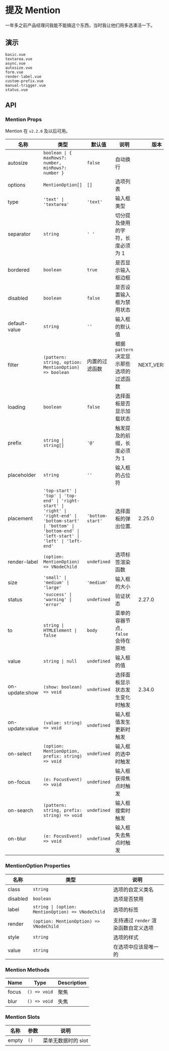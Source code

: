 # 提及 Mention

一年多之前产品经理问我能不能搞这个东西，当时我让他们用多选凑活一下。

## 演示

```demo
basic.vue
textarea.vue
async.vue
autosize.vue
form.vue
render-label.vue
custom-prefix.vue
manual-trigger.vue
status.vue
```

## API

### Mention Props

Mention 在 `v2.2.0` 及以后可用。

| 名称 | 类型 | 默认值 | 说明 | 版本 |
| --- | --- | --- | --- | --- |
| autosize | `boolean \| { maxRows?: number, minRows?: number }` | `false` | 自动换行 |  |
| options | `MentionOption[]` | `[]` | 选项列表 |  |
| type | `'text' \| 'textarea'` | `'text'` | 输入框类型 |  |
| separator | `string` | `' '` | 切分提及使用的字符，长度必须为 1 |  |
| bordered | `boolean` | `true` | 是否显示输入框边框 |  |
| disabled | `boolean` | `false` | 是否设置输入框为禁用状态 |  |
| default-value | `string` | `''` | 输入框的默认值 |  |
| filter | `(pattern: string, option: MentionOption) => boolean` | 内置的过滤函数 | 根据 `pattern` 决定显示那些选项的过滤函数 | NEXT_VERSION |
| loading | `boolean` | `false` | 选择面板是否显示加载状态 |  |
| prefix | `string \| string[]` | `'@'` | 触发提及的前缀，长度必须为 1 |  |
| placeholder | `string` | `''` | 输入框的占位符 |  |
| placement | `'top-start' \| 'top' \| 'top-end' \| 'right-start' \| 'right' \| 'right-end' \| 'bottom-start' \| 'bottom' \| 'bottom-end' \| 'left-start' \| 'left' \| 'left-end'` | `'bottom-start'` | 选择面板的弹出位置. | 2.25.0 |
| render-label | `(option: MentionOption) => VNodeChild` | `undefined` | 选项标签渲染函数 |  |
| size | `'small' \| 'medium' \| 'large'` | `'medium'` | 输入框的大小 |  |
| status | `'success' \| 'warning' \| 'error'` | `undefined` | 验证状态 | 2.27.0 |
| to | `string \| HTMLElement \| false` | `body` | 菜单的容器节点，`false` 会待在原地 |  |
| value | `string \| null` | `undefined` | 输入框的值 |  |
| on-update:show | `(show: boolean) => void` | `undefined` | 选择面板显示状态发生变化时触发 | 2.34.0 |
| on-update:value | `(value: string) => void` | `undefined` | 输入框值发生更新时触发 |  |
| on-select | `(option: MentionOption, prefix: string) => void` | `undefined` | 输入框的选中时触发 |  |
| on-focus | `(e: FocusEvent) => void` | `undefined` | 输入框获得焦点时触发 |  |
| on-search | `(pattern: string, prefix: string) => void` | `undefined` | 输入框搜索时触发 |  |
| on-blur | `(e: FocusEvent) => void` | `undefined` | 输入框失去焦点时触发 |  |

### MentionOption Properties

| 名称 | 类型 | 说明 |
| --- | --- | --- |
| class | `string` | 选项的自定义类名 |
| disabled | `boolean` | 选项是否禁用 |
| label | `string \| (option: MentionOption) => VNodeChild` | 选项的标签 |
| render | `(option: MentionOption) => VNodeChild` | 支持通过 `render` 渲染函数自定义选项 |
| style | `string` | 选项的样式 |
| value | `string` | 在选项中应该是唯一的 |

### Mention Methods

| Name  | Type         | Description |
| ----- | ------------ | ----------- |
| focus | `() => void` | 聚焦        |
| blur  | `() => void` | 失焦        |

### Mention Slots

| 名称  | 参数 | 说明                |
| ----- | ---- | ------------------- |
| empty | `()` | 菜单无数据时的 slot |

